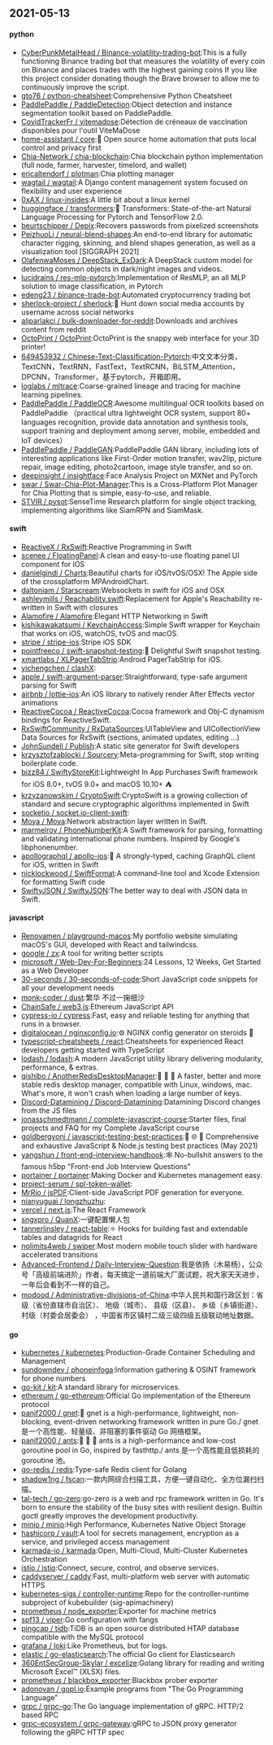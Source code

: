 ## 2021-05-13

#### python
* [CyberPunkMetalHead / Binance-volatility-trading-bot](https://github.com/CyberPunkMetalHead/Binance-volatility-trading-bot):This is a fully functioning Binance trading bot that measures the volatility of every coin on Binance and places trades with the highest gaining coins If you like this project consider donating though the Brave browser to allow me to continuously improve the script.
* [gto76 / python-cheatsheet](https://github.com/gto76/python-cheatsheet):Comprehensive Python Cheatsheet
* [PaddlePaddle / PaddleDetection](https://github.com/PaddlePaddle/PaddleDetection):Object detection and instance segmentation toolkit based on PaddlePaddle.
* [CovidTrackerFr / vitemadose](https://github.com/CovidTrackerFr/vitemadose):Détection de créneaux de vaccination disponibles pour l'outil ViteMaDose
* [home-assistant / core](https://github.com/home-assistant/core):🏡
Open source home automation that puts local control and privacy first
* [Chia-Network / chia-blockchain](https://github.com/Chia-Network/chia-blockchain):Chia blockchain python implementation (full node, farmer, harvester, timelord, and wallet)
* [ericaltendorf / plotman](https://github.com/ericaltendorf/plotman):Chia plotting manager
* [wagtail / wagtail](https://github.com/wagtail/wagtail):A Django content management system focused on flexibility and user experience
* [0xAX / linux-insides](https://github.com/0xAX/linux-insides):A little bit about a linux kernel
* [huggingface / transformers](https://github.com/huggingface/transformers):🤗
Transformers: State-of-the-art Natural Language Processing for Pytorch and TensorFlow 2.0.
* [beurtschipper / Depix](https://github.com/beurtschipper/Depix):Recovers passwords from pixelized screenshots
* [PeizhuoLi / neural-blend-shapes](https://github.com/PeizhuoLi/neural-blend-shapes):An end-to-end library for automatic character rigging, skinning, and blend shapes generation, as well as a visualization tool [SIGGRAPH 2021]
* [OlafenwaMoses / DeepStack_ExDark](https://github.com/OlafenwaMoses/DeepStack_ExDark):A DeepStack custom model for detecting common objects in dark/night images and videos.
* [lucidrains / res-mlp-pytorch](https://github.com/lucidrains/res-mlp-pytorch):Implementation of ResMLP, an all MLP solution to image classification, in Pytorch
* [edeng23 / binance-trade-bot](https://github.com/edeng23/binance-trade-bot):Automated cryptocurrency trading bot
* [sherlock-project / sherlock](https://github.com/sherlock-project/sherlock):🔎
Hunt down social media accounts by username across social networks
* [aliparlakci / bulk-downloader-for-reddit](https://github.com/aliparlakci/bulk-downloader-for-reddit):Downloads and archives content from reddit
* [OctoPrint / OctoPrint](https://github.com/OctoPrint/OctoPrint):OctoPrint is the snappy web interface for your 3D printer!
* [649453932 / Chinese-Text-Classification-Pytorch](https://github.com/649453932/Chinese-Text-Classification-Pytorch):中文文本分类，TextCNN，TextRNN，FastText，TextRCNN，BiLSTM_Attention，DPCNN，Transformer，基于pytorch，开箱即用。
* [loglabs / mltrace](https://github.com/loglabs/mltrace):Coarse-grained lineage and tracing for machine learning pipelines.
* [PaddlePaddle / PaddleOCR](https://github.com/PaddlePaddle/PaddleOCR):Awesome multilingual OCR toolkits based on PaddlePaddle （practical ultra lightweight OCR system, support 80+ languages recognition, provide data annotation and synthesis tools, support training and deployment among server, mobile, embedded and IoT devices）
* [PaddlePaddle / PaddleGAN](https://github.com/PaddlePaddle/PaddleGAN):PaddlePaddle GAN library, including lots of interesting applications like First-Order motion transfer, wav2lip, picture repair, image editing, photo2cartoon, image style transfer, and so on.
* [deepinsight / insightface](https://github.com/deepinsight/insightface):Face Analysis Project on MXNet and PyTorch
* [swar / Swar-Chia-Plot-Manager](https://github.com/swar/Swar-Chia-Plot-Manager):This is a Cross-Platform Plot Manager for Chia Plotting that is simple, easy-to-use, and reliable.
* [STVIR / pysot](https://github.com/STVIR/pysot):SenseTime Research platform for single object tracking, implementing algorithms like SiamRPN and SiamMask.

#### swift
* [ReactiveX / RxSwift](https://github.com/ReactiveX/RxSwift):Reactive Programming in Swift
* [scenee / FloatingPanel](https://github.com/scenee/FloatingPanel):A clean and easy-to-use floating panel UI component for iOS
* [danielgindi / Charts](https://github.com/danielgindi/Charts):Beautiful charts for iOS/tvOS/OSX! The Apple side of the crossplatform MPAndroidChart.
* [daltoniam / Starscream](https://github.com/daltoniam/Starscream):Websockets in swift for iOS and OSX
* [ashleymills / Reachability.swift](https://github.com/ashleymills/Reachability.swift):Replacement for Apple's Reachability re-written in Swift with closures
* [Alamofire / Alamofire](https://github.com/Alamofire/Alamofire):Elegant HTTP Networking in Swift
* [kishikawakatsumi / KeychainAccess](https://github.com/kishikawakatsumi/KeychainAccess):Simple Swift wrapper for Keychain that works on iOS, watchOS, tvOS and macOS.
* [stripe / stripe-ios](https://github.com/stripe/stripe-ios):Stripe iOS SDK
* [pointfreeco / swift-snapshot-testing](https://github.com/pointfreeco/swift-snapshot-testing):📸
Delightful Swift snapshot testing.
* [xmartlabs / XLPagerTabStrip](https://github.com/xmartlabs/XLPagerTabStrip):Android PagerTabStrip for iOS.
* [yichengchen / clashX](https://github.com/yichengchen/clashX):
* [apple / swift-argument-parser](https://github.com/apple/swift-argument-parser):Straightforward, type-safe argument parsing for Swift
* [airbnb / lottie-ios](https://github.com/airbnb/lottie-ios):An iOS library to natively render After Effects vector animations
* [ReactiveCocoa / ReactiveCocoa](https://github.com/ReactiveCocoa/ReactiveCocoa):Cocoa framework and Obj-C dynamism bindings for ReactiveSwift.
* [RxSwiftCommunity / RxDataSources](https://github.com/RxSwiftCommunity/RxDataSources):UITableView and UICollectionView Data Sources for RxSwift (sections, animated updates, editing ...)
* [JohnSundell / Publish](https://github.com/JohnSundell/Publish):A static site generator for Swift developers
* [krzysztofzablocki / Sourcery](https://github.com/krzysztofzablocki/Sourcery):Meta-programming for Swift, stop writing boilerplate code.
* [bizz84 / SwiftyStoreKit](https://github.com/bizz84/SwiftyStoreKit):Lightweight In App Purchases Swift framework for iOS 8.0+, tvOS 9.0+ and macOS 10.10+
⛺
* [krzyzanowskim / CryptoSwift](https://github.com/krzyzanowskim/CryptoSwift):CryptoSwift is a growing collection of standard and secure cryptographic algorithms implemented in Swift
* [socketio / socket.io-client-swift](https://github.com/socketio/socket.io-client-swift):
* [Moya / Moya](https://github.com/Moya/Moya):Network abstraction layer written in Swift.
* [marmelroy / PhoneNumberKit](https://github.com/marmelroy/PhoneNumberKit):A Swift framework for parsing, formatting and validating international phone numbers. Inspired by Google's libphonenumber.
* [apollographql / apollo-ios](https://github.com/apollographql/apollo-ios):📱
A strongly-typed, caching GraphQL client for iOS, written in Swift
* [nicklockwood / SwiftFormat](https://github.com/nicklockwood/SwiftFormat):A command-line tool and Xcode Extension for formatting Swift code
* [SwiftyJSON / SwiftyJSON](https://github.com/SwiftyJSON/SwiftyJSON):The better way to deal with JSON data in Swift.

#### javascript
* [Renovamen / playground-macos](https://github.com/Renovamen/playground-macos):My portfolio website simulating macOS's GUI, developed with React and tailwindcss.
* [google / zx](https://github.com/google/zx):A tool for writing better scripts
* [microsoft / Web-Dev-For-Beginners](https://github.com/microsoft/Web-Dev-For-Beginners):24 Lessons, 12 Weeks, Get Started as a Web Developer
* [30-seconds / 30-seconds-of-code](https://github.com/30-seconds/30-seconds-of-code):Short JavaScript code snippets for all your development needs
* [monk-coder / dust](https://github.com/monk-coder/dust):繁华 不过一掬细沙
* [ChainSafe / web3.js](https://github.com/ChainSafe/web3.js):Ethereum JavaScript API
* [cypress-io / cypress](https://github.com/cypress-io/cypress):Fast, easy and reliable testing for anything that runs in a browser.
* [digitalocean / nginxconfig.io](https://github.com/digitalocean/nginxconfig.io):⚙️
NGINX config generator on steroids
💉
* [typescript-cheatsheets / react](https://github.com/typescript-cheatsheets/react):Cheatsheets for experienced React developers getting started with TypeScript
* [lodash / lodash](https://github.com/lodash/lodash):A modern JavaScript utility library delivering modularity, performance, & extras.
* [qishibo / AnotherRedisDesktopManager](https://github.com/qishibo/AnotherRedisDesktopManager):🚀
🚀
🚀
A faster, better and more stable redis desktop manager, compatible with Linux, windows, mac. What's more, it won't crash when loading a large number of keys.
* [Discord-Datamining / Discord-Datamining](https://github.com/Discord-Datamining/Discord-Datamining):Datamining Discord changes from the JS files
* [jonasschmedtmann / complete-javascript-course](https://github.com/jonasschmedtmann/complete-javascript-course):Starter files, final projects and FAQ for my Complete JavaScript course
* [goldbergyoni / javascript-testing-best-practices](https://github.com/goldbergyoni/javascript-testing-best-practices):📗
🌐
🚢
Comprehensive and exhaustive JavaScript & Node.js testing best practices (May 2021)
* [yangshun / front-end-interview-handbook](https://github.com/yangshun/front-end-interview-handbook):🕸
No-bullshit answers to the famous h5bp "Front-end Job Interview Questions"
* [portainer / portainer](https://github.com/portainer/portainer):Making Docker and Kubernetes management easy.
* [project-serum / spl-token-wallet](https://github.com/project-serum/spl-token-wallet):
* [MrRio / jsPDF](https://github.com/MrRio/jsPDF):Client-side JavaScript PDF generation for everyone.
* [nianyuguai / longzhuzhu](https://github.com/nianyuguai/longzhuzhu):
* [vercel / next.js](https://github.com/vercel/next.js):The React Framework
* [sngxpro / QuanX](https://github.com/sngxpro/QuanX):一键配置懒人包
* [tannerlinsley / react-table](https://github.com/tannerlinsley/react-table):⚛️
Hooks for building fast and extendable tables and datagrids for React
* [nolimits4web / swiper](https://github.com/nolimits4web/swiper):Most modern mobile touch slider with hardware accelerated transitions
* [Advanced-Frontend / Daily-Interview-Question](https://github.com/Advanced-Frontend/Daily-Interview-Question):我是依扬（木易杨），公众号「高级前端进阶」作者，每天搞定一道前端大厂面试题，祝大家天天进步，一年后会看到不一样的自己。
* [modood / Administrative-divisions-of-China](https://github.com/modood/Administrative-divisions-of-China):中华人民共和国行政区划：省级（省份直辖市自治区）、 地级（城市）、 县级（区县）、 乡级（乡镇街道）、 村级（村委会居委会） ，中国省市区镇村二级三级四级五级联动地址数据。

#### go
* [kubernetes / kubernetes](https://github.com/kubernetes/kubernetes):Production-Grade Container Scheduling and Management
* [sundowndev / phoneinfoga](https://github.com/sundowndev/phoneinfoga):Information gathering & OSINT framework for phone numbers
* [go-kit / kit](https://github.com/go-kit/kit):A standard library for microservices.
* [ethereum / go-ethereum](https://github.com/ethereum/go-ethereum):Official Go implementation of the Ethereum protocol
* [panjf2000 / gnet](https://github.com/panjf2000/gnet):🚀
gnet is a high-performance, lightweight, non-blocking, event-driven networking framework written in pure Go./ gnet 是一个高性能、轻量级、非阻塞的事件驱动 Go 网络框架。
* [panjf2000 / ants](https://github.com/panjf2000/ants):🐜
🐜
🐜
ants is a high-performance and low-cost goroutine pool in Go, inspired by fasthttp./ ants 是一个高性能且低损耗的 goroutine 池。
* [go-redis / redis](https://github.com/go-redis/redis):Type-safe Redis client for Golang
* [shadow1ng / fscan](https://github.com/shadow1ng/fscan):一款内网综合扫描工具，方便一键自动化、全方位漏扫扫描。
* [tal-tech / go-zero](https://github.com/tal-tech/go-zero):go-zero is a web and rpc framework written in Go. It's born to ensure the stability of the busy sites with resilient design. Builtin goctl greatly improves the development productivity.
* [minio / minio](https://github.com/minio/minio):High Performance, Kubernetes Native Object Storage
* [hashicorp / vault](https://github.com/hashicorp/vault):A tool for secrets management, encryption as a service, and privileged access management
* [karmada-io / karmada](https://github.com/karmada-io/karmada):Open, Multi-Cloud, Multi-Cluster Kubernetes Orchestration
* [istio / istio](https://github.com/istio/istio):Connect, secure, control, and observe services.
* [caddyserver / caddy](https://github.com/caddyserver/caddy):Fast, multi-platform web server with automatic HTTPS
* [kubernetes-sigs / controller-runtime](https://github.com/kubernetes-sigs/controller-runtime):Repo for the controller-runtime subproject of kubebuilder (sig-apimachinery)
* [prometheus / node_exporter](https://github.com/prometheus/node_exporter):Exporter for machine metrics
* [spf13 / viper](https://github.com/spf13/viper):Go configuration with fangs
* [pingcap / tidb](https://github.com/pingcap/tidb):TiDB is an open source distributed HTAP database compatible with the MySQL protocol
* [grafana / loki](https://github.com/grafana/loki):Like Prometheus, but for logs.
* [elastic / go-elasticsearch](https://github.com/elastic/go-elasticsearch):The official Go client for Elasticsearch
* [360EntSecGroup-Skylar / excelize](https://github.com/360EntSecGroup-Skylar/excelize):Golang library for reading and writing Microsoft Excel™ (XLSX) files.
* [prometheus / blackbox_exporter](https://github.com/prometheus/blackbox_exporter):Blackbox prober exporter
* [adonovan / gopl.io](https://github.com/adonovan/gopl.io):Example programs from "The Go Programming Language"
* [grpc / grpc-go](https://github.com/grpc/grpc-go):The Go language implementation of gRPC. HTTP/2 based RPC
* [grpc-ecosystem / grpc-gateway](https://github.com/grpc-ecosystem/grpc-gateway):gRPC to JSON proxy generator following the gRPC HTTP spec

